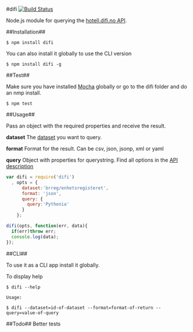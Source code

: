 #difi [![Build Status](https://travis-ci.org/zrrrzzt/difi.svg?branch=master)](https://travis-ci.org/zrrrzzt/difi)

Node.js module for querying the [hotell.difi.no API](http://hotell.difi.no/api).

##Installation##

```
$ npm install difi
```

You can also install it globally to use the CLI version

```
$ npm install difi -g
```

##Test##

Make sure you have installed [Mocha](http://visionmedia.github.io/mocha/) globally or go to the difi folder and do an nmp install.

```
$ npm test
```

##Usage##

Pass an object with the required properties and receive the result.

**dataset** The [dataset](http://hotell.difi.no/) you want to query.

**format** Format for the result. Can be csv, json, jsonp, xml or yaml

**query** Object with properties for querystring. Find all options in the [API description](http://hotell.difi.no/api)

```javascript
var difi = require('difi')
  , opts = {
      dataset:'brreg/enhetsregisteret',
      format: 'json',
      query: {
        query:'Pythonia'
      }
    };

difi(opts, function(err, data){
  if(err)throw err;
  console.log(data);
});
```

##CLI##

To use it as a CLI app install it globally.

To display help

```
$ difi --help

Usage:

$ difi --dataset=id-of-dataset --format=format-of-return --query=value-of-query

```


##Todo##
Better tests